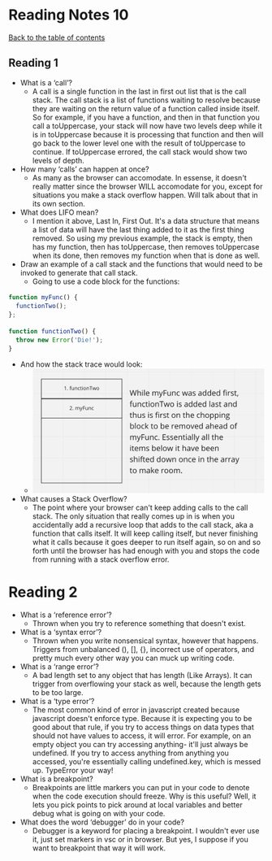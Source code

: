 
# Reading Notes 10

[Back to the table of contents](../../README.md)

## Reading 1

* What is a ‘call’?
  * A call is a single function in the last in first out list that is the call stack. The call stack is a list of functions waiting to resolve because they are waiting on the return value of a function called inside itself. So for example, if you have a function, and then in that function you call a toUppercase, your stack will now have two levels deep while it is in toUppercase because it is processing that function and then will go back to the lower level one with the result of toUppercase to continue. If toUppercase errored, the call stack would show two levels of depth.
* How many ‘calls’ can happen at once?
  * As many as the browser can accomodate. In essense, it doesn't really matter since the browser WILL accomodate for you, except for situations you make a stack overflow happen. Will talk about that in its own section.
* What does LIFO mean?
  * I mention it above, Last In, First Out. It's a data structure that means a list of data will have the last thing added to it as the first thing removed. So using my previous example, the stack is empty, then has my function, then has toUppercase, then removes toUppercase when its done, then removes my function when that is done as well.
* Draw an example of a call stack and the functions that would need to be invoked to generate that call stack.
  * Going to use a code block for the functions:
```js
function myFunc() {
  functionTwo();
};

function functionTwo() {
  throw new Error('Die!');
}
```
  * And how the stack trace would look:
    * ![Stack trace example](../../img/stack.png)
* What causes a Stack Overflow?
  * The point where your browser can't keep adding calls to the call stack. The only situation that really comes up in is when you accidentally add a recursive loop that adds to the call stack, aka a function that calls itself. It will keep calling itself, but never finishing what it calls because it goes deeper to run itself again, so on and so forth until the browser has had enough with you and stops the code from running with a stack overflow error.

# Reading 2

* What is a ‘reference error’?
  * Thrown when you try to reference something that doesn't exist.
* What is a ‘syntax error’?
  * Thrown when you write nonsensical syntax, however that happens. Triggers from unbalanced (), [], {}, incorrect use of operators, and pretty much every other way you can muck up writing code.
* What is a ‘range error’?
  * A bad length set to any object that has length (Like Arrays). It can trigger from overflowing your stack as well, because the length gets to be too large.
* What is a ‘type error’?
  * The most common kind of error in javascript created because javascript doesn't enforce type. Because it is expecting you to be good about that rule, if you try to access things on data types that should not have values to access, it will error. For example, on an empty object you can try accessing anything- it'll just always be undefined. If you try to access anything from anything you accessed, you're essentially calling undefined.key, which is messed up. TypeError your way!
* What is a breakpoint?
  * Breakpoints are little markers you can put in your code to denote when the code execution should freeze. Why is this useful? Well, it lets you pick points to pick around at local variables and better debug what is going on with your code.
* What does the word ‘debugger’ do in your code?
  * Debugger is a keyword for placing a breakpoint. I wouldn't ever use it, just set markers in vsc or in browser. But yes, I suppose if you want to breakpoint that way it will work.
